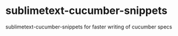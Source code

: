 sublimetext-cucumber-snippets
=============================

sublimetext-cucumber-snippets for faster writing of cucumber specs